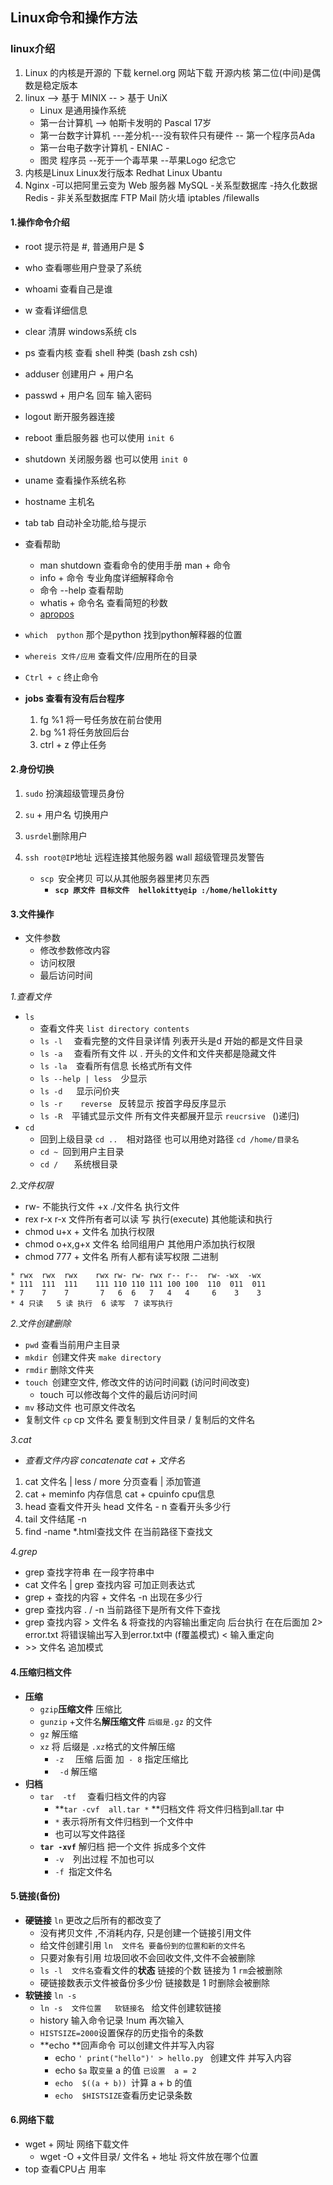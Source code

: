 ## Linux命令和操作方法



### **linux介绍**

1. Linux 的内核是开源的  下载 kernel.org 网站下载 开源内核  第二位(中间)是偶数是稳定版本
2. linux --> 基于 MINIX -- > 基于 UniX       
   - Linux 是通用操作系统
   - 第一台计算机    --> 帕斯卡发明的    Pascal   17岁 
   - 第一台数字计算机  ---差分机---没有软件只有硬件   -- 第一个程序员Ada
   - 第一台电子数字计算机    - ENIAC -  
   - 图灵   程序员  --死于一个毒苹果   --苹果Logo 纪念它
3. 内核是Linux  Linux发行版本    Redhat  Linux  Ubantu 
4. Nginx    -可以把阿里云变为 Web 服务器
   MySQL    -关系型数据库 -持久化数据   
   Redis    - 非关系型数据库
   FTP
   Mail
   防火墙   iptables /filewalls



#### **1.操作命令介绍**

- root 提示符是  #, 普通用户是  $
- who  查看哪些用户登录了系统
- whoami 查看自己是谁
- w  查看详细信息
- clear 清屏     windows系统  cls
- ps  查看内核  查看 shell 种类 (bash  zsh csh)
- adduser  创建用户 + 用户名
- passwd   + 用户名  回车   输入密码
- logout 断开服务器连接
- reboot  重启服务器   也可以使用 `init 6 `
- shutdown  关闭服务器   也可以使用 `init 0 `
- uname 查看操作系统名称
- hostname  主机名 
- tab tab 自动补全功能,给与提示
- 查看帮助
  - man shutdown   查看命令的使用手册    man + 命令
  - info  + 命令    专业角度详细解释命令
  - 命令 --help  查看帮助
  - whatis + 命令名 查看简短的秒数 
  - [apropos](https://baike.baidu.com/item/apropos/15852795)
- `which  python`  那个是python 找到python解释器的位置
- `whereis 文件/应用`  查看文件/应用所在的目录

- `Ctrl + c` 终止命令
- **jobs   查看有没有后台程序**
  1. fg  %1 将一号任务放在前台使用 
  2. bg %1 将任务放回后台
  3. ctrl + z  停止任务



#### **2.身份切换**

1. `sudo`  扮演超级管理员身份

2. `su` + 用户名  切换用户

3. `usrdel`删除用户

4. `ssh root@IP`地址   远程连接其他服务器    wall 超级管理员发警告

   - `scp `安全拷贝      可以从其他服务器里拷贝东西  
     - **`scp 原文件 目标文件  hellokitty@ip :/home/hellokitty`**


#### **3.文件操作**

- 文件参数
  - 修改参数修改内容    
  - 访问权限
  - 最后访问时间

*1.查看文件*

- `ls `
  - 查看文件夹   `list directory contents`
  - `ls -l  ` 查看完整的文件目录详情    列表开头是d 开始的都是文件目录
  - `ls -a  ` 查看所有文件       以  .  开头的文件和文件夹都是隐藏文件
  - `ls -la  `查看所有信息  长格式所有文件
  - `ls --help | less  `少显示
  - `ls -d   `显示问价夹
  - `ls -r    reverse `  反转显示    按首字母反序显示
  - `ls -R  `平铺式显示文件   所有文件夹都展开显示  `reucrsive ` ()递归)
- `cd` 
  - 回到上级目录  `cd ..  `相对路径   也可以用绝对路径  `cd /home/目录名  `
  - `cd ~ `回到用户主目录
  - `cd /   ` 系统根目录

*2.文件权限*

- rw- 不能执行文件   +x  ./文件名 执行文件
- rex  r-x   r-x  文件所有者可以读 写 执行(execute) 其他能读和执行
- chmod u+x + 文件名  加执行权限 
- chmod o+x,g+x 文件名   给同组用户 其他用户添加执行权限
- chmod 777 + 文件名   所有人都有读写权限  二进制  

```shell
* rwx  rwx  rwx    rwx rw- rw- rwx r-- r--  rw- -wx  -wx 
* 111  111  111    111 110 110 111 100 100  110  011  011
* 7    7    7       7   6  6   7   4   4     6    3    3
* 4 只读   5 读 执行  6 读写  7 读写执行
```



*2.文件创建删除*

- `pwd` 查看当前用户主目录
- `mkdir `创建文件夹  `make directory` 
- `rmdir` 删除文件夹
- `touch `创建空文件,  修改文件的访问时间戳  (访问时间改变)
  - touch 可以修改每个文件的最后访问时间
- `mv` 移动文件  也可原文件改名 
- 复制文件 `` cp ``    cp  文件名   要复制到文件目录 / 复制后的文件名



*3.cat*

- *查看文件内容 concatenate    cat + 文件名*

1. cat  文件名 | less / more   分页查看   | 添加管道
2. cat + meminfo     内存信息    cat + cpuinfo cpu信息
3. head 查看文件开头    head 文件名 - n   查看开头多少行
4. tail 文件结尾   -n 
5. find -name *.html查找文件   在当前路径下查找文



*4.grep*

- grep 查找字符串 在一段字符串中
- cat 文件名 | grep  查找内容 可加正则表达式
- grep + 查找的内容 + 文件名 -n  出现在多少行
- grep  查找内容     . / -n  当前路径下是所有文件下查找
- grep  查找内容   >  文件名 &  将查找的内容输出重定向 后台执行    在在后面加    2> error.txt   将错误输出写入到error.txt中   (f覆盖模式)
  < 输入重定向
- \>> 文件名   追加模式   



#### **4.压缩归档文件**

- **压缩**
  - `gzip`**压缩文件**     压缩比
  - `gunzip`  +文件名**解压缩文件** `后缀是.gz` 的文件  
  - `gz` 解压缩    
  - `xz`  将 后缀是 `.xz`格式的文件解压缩    
    - `-z  ` 压缩 后面  加` - 8` 指定压缩比 
    - ` -d`  解压缩  
- **归档**
  - `tar  -tf  ` 查看归档文件的内容
    - **`tar -cvf  all.tar *` **归档文件   将文件归档到all.tar 中  
    - `*` 表示将所有文件归档到一个文件中
    - 也可以写文件路径
  - **`tar -xvf`** 解归档   把一个文件 拆成多个文件
    - `-v  `列出过程   不加也可以 
    - `-f `指定文件名

#### **5.链接(备份)**

- **硬链接**   `ln`   更改之后所有的都改变了
  - 没有拷贝文件  ,不消耗内存, 只是创建一个链接引用文件
  - 给文件创建引用   `ln  文件名 要备份到的位置和新的文件名`
  - 只要对象有引用  垃圾回收不会回收文件,文件不会被删除
  - `ls -l  文件名`查看文件的**状态**  链接的个数 链接为  1  `rm`会被删除
  - 硬链接数表示文件被备份多少份   链接数是 1 时删除会被删除
- **软链接**   `ln -s`
  - ` ln -s  文件位置   软链接名  ` 给文件创建软链接 
  - history 输入命令记录   !num 再次输入
  - `HISTSIZE=2000`设置保存的历史指令的条数
  - **echo **回声命令  可以创建文件并写入内容
    - echo  `' print("hello")' > hello.py `  创建文件 并写入内容
    - echo  `$a`   取`变量` a 的值  `已设置  a = 2`
    - `echo  $((a + b)) `计算   a + b 的值
    - `echo  $HISTSIZE`查看历史记录条数

#### 6.网络下载

- wget + 网址   网络下载文件
  - wget -O +文件目录/ 文件名 + 地址   将文件放在哪个位置
- top 查看CPU占 用率